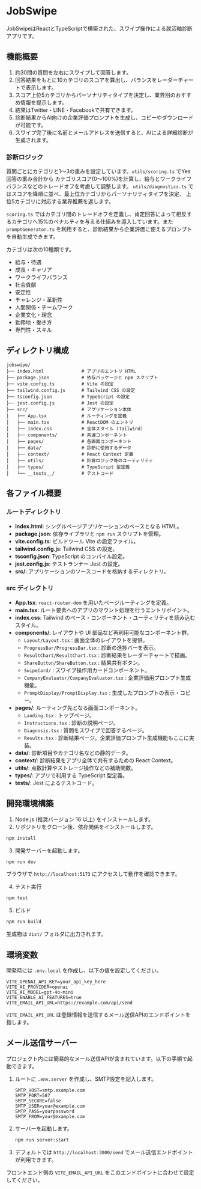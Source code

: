 # JobSwipe

JobSwipeはReactとTypeScriptで構築された、スワイプ操作による就活軸診断アプリです。

## 機能概要

1. 約30問の質問を左右にスワイプして回答します。
2. 回答結果をもとに10カテゴリのスコアを算出し、バランスをレーダーチャートで表示します。
3. スコア上位5カテゴリからパーソナリティタイプを決定し、業界別のおすすめ情報を提示します。
4. 結果はTwitter・LINE・Facebookで共有できます。
5. 診断結果からAI向けの企業評価プロンプトを生成し、コピーやダウンロードが可能です。
6. スワイプ完了後に名前とメールアドレスを送信すると、AIによる詳細診断が生成されます。

### 診断ロジック

質問ごとにカテゴリと1～3の重みを設定しています。`utils/scoring.ts` でYes回答の重み合計から
カテゴリスコア(0～100%)を計算し、給与とワークライフバランスなどのトレードオフを考慮して調整します。
`utils/diagnostics.ts` ではスコアを降順に並べ、最上位カテゴリからパーソナリティタイプを決定、
上位5カテゴリに対応する業界推薦を返します。

`scoring.ts` ではカテゴリ間のトレードオフを定義し、肯定回答によって相反するカテゴリへ15%のペナルティを与える仕組みを導入しています。また `promptGenerator.ts` を利用すると、診断結果から企業評価に使えるプロンプトを自動生成できます。

カテゴリは次の10種類です。

- 給与・待遇
- 成長・キャリア
- ワークライフバランス
- 社会貢献
- 安定性
- チャレンジ・革新性
- 人間関係・チームワーク
- 企業文化・理念
- 勤務地・働き方
- 専門性・スキル

## ディレクトリ構成

```
jobswipe/
├── index.html              # アプリのエントリ HTML
├── package.json            # 依存パッケージと npm スクリプト
├── vite.config.ts          # Vite の設定
├── tailwind.config.js      # Tailwind CSS の設定
├── tsconfig.json           # TypeScript の設定
├── jest.config.js          # Jest の設定
├── src/                    # アプリケーション本体
│   ├── App.tsx             # ルーティングを定義
│   ├── main.tsx            # ReactDOM のエントリ
│   ├── index.css           # 全体スタイル (Tailwind)
│   ├── components/         # 共通コンポーネント
│   ├── pages/              # 各画面コンポーネント
│   ├── data/               # 診断に使用するデータ
│   ├── context/            # React Context 定義
│   ├── utils/              # 計算ロジック等のユーティリティ
│   ├── types/              # TypeScript 型定義
│   └── __tests__/          # テストコード
```

## 各ファイル概要

### ルートディレクトリ
- **index.html**: シングルページアプリケーションのベースとなる HTML。
- **package.json**: 依存ライブラリと `npm run` スクリプトを管理。
- **vite.config.ts**: ビルドツール Vite の設定ファイル。
- **tailwind.config.js**: Tailwind CSS の設定。
- **tsconfig.json**: TypeScript のコンパイル設定。
- **jest.config.js**: テストランナー Jest の設定。
- **src/**: アプリケーションのソースコードを格納するディレクトリ。

### src ディレクトリ
- **App.tsx**: `react-router-dom` を用いたページルーティングを定義。
- **main.tsx**: ルート要素へのアプリのマウント処理を行うエントリポイント。
- **index.css**: Tailwind のベース・コンポーネント・ユーティリティを読み込むスタイル。
- **components/**: レイアウトや UI 部品など再利用可能なコンポーネント群。
  - `Layout/Layout.tsx` : 画面全体のレイアウトを提供。
  - `ProgressBar/ProgressBar.tsx` : 診断の進捗バーを表示。
  - `ResultChart/ResultChart.tsx` : 診断結果をレーダーチャートで描画。
  - `ShareButton/ShareButton.tsx` : 結果共有ボタン。
  - `SwipeCard/` : スワイプ操作用カードコンポーネント。
  - `CompanyEvaluator/CompanyEvaluator.tsx` : 企業評価用プロンプト生成機能。
  - `PromptDisplay/PromptDisplay.tsx` : 生成したプロンプトの表示・コピー。
- **pages/**: ルーティング先となる画面コンポーネント。
  - `Landing.tsx` : トップページ。
  - `Instructions.tsx` : 診断の説明ページ。
  - `Diagnosis.tsx` : 質問をスワイプで回答するページ。
  - `Results.tsx` : 診断結果ページ。企業評価プロンプト生成機能もここに実装。
- **data/**: 診断項目やカテゴリ名などの静的データ。
- **context/**: 診断結果をアプリ全体で共有するための React Context。
- **utils/**: 点数計算やストレージ操作などの補助関数。
- **types/**: アプリで利用する TypeScript 型定義。
- **__tests__/**: Jest によるテストコード。

## 開発環境構築

1. Node.js (推奨バージョン 16 以上) をインストールします。
2. リポジトリをクローン後、依存関係をインストールします。

```bash
npm install
```

3. 開発サーバーを起動します。

```bash
npm run dev
```

ブラウザで `http://localhost:5173` にアクセスして動作を確認できます。

4. テスト実行

```bash
npm test
```

5. ビルド

```bash
npm run build
```

生成物は `dist/` フォルダに出力されます。

## 環境変数

開発時には `.env.local` を作成し、以下の値を設定してください。

```
VITE_OPENAI_API_KEY=your_api_key_here
VITE_AI_PROVIDER=openai
VITE_AI_MODEL=gpt-4o-mini
VITE_ENABLE_AI_FEATURES=true
VITE_EMAIL_API_URL=https://example.com/api/send
```

`VITE_EMAIL_API_URL` は登録情報を送信するメール送信APIのエンドポイントを指します。

## メール送信サーバー

プロジェクト内には簡易的なメール送信APIが含まれています。以下の手順で起動できます。

1. ルートに `.env.server` を作成し、SMTP設定を記入します。
   ```
   SMTP_HOST=smtp.example.com
   SMTP_PORT=587
   SMTP_SECURE=false
   SMTP_USER=your@example.com
   SMTP_PASS=yourpassword
   SMTP_FROM=your@example.com
   ```
2. サーバーを起動します。
   ```bash
   npm run server:start
   ```
3. デフォルトでは `http://localhost:3000/send` でメール送信エンドポイントが利用できます。

フロントエンド側の `VITE_EMAIL_API_URL` をこのエンドポイントに合わせて設定してください。
